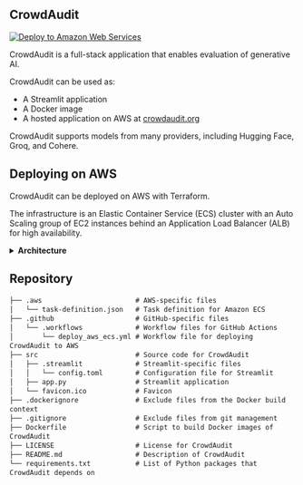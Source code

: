 ## CrowdAudit

[![Deploy to Amazon Web Services](https://github.com/Tiger-Du/CrowdAudit/actions/workflows/deploy_aws_ecs.yml/badge.svg)](https://github.com/Tiger-Du/CrowdAudit/actions/workflows/deploy_aws_ecs.yml)

CrowdAudit is a full-stack application that enables evaluation of generative AI.

CrowdAudit can be used as:

- A Streamlit application
- A Docker image
- A hosted application on AWS at [crowdaudit.org](https://crowdaudit.org)

CrowdAudit supports models from many providers, including Hugging Face, Groq, and Cohere.

## Deploying on AWS

CrowdAudit can be deployed on AWS with Terraform.

The infrastructure is an Elastic Container Service (ECS) cluster with an Auto Scaling group of EC2 instances behind an Application Load Balancer (ALB) for high availability.

<details><summary><b>Architecture</b></summary>
<img src=diagram.png>
</details>

## Repository

```code
├── .aws                       # AWS-specific files
│   └── task-definition.json   # Task definition for Amazon ECS
├── .github                    # GitHub-specific files
│   └── .workflows             # Workflow files for GitHub Actions
│       └── deploy_aws_ecs.yml # Workflow file for deploying CrowdAudit to AWS
├── src                        # Source code for CrowdAudit
│   ├── .streamlit             # Streamlit-specific files
│   │   └── config.toml        # Configuration file for Streamlit
│   ├── app.py                 # Streamlit application
│   └── favicon.ico            # Favicon
├── .dockerignore              # Exclude files from the Docker build context
├── .gitignore                 # Exclude files from git management
├── Dockerfile                 # Script to build Docker images of CrowdAudit
├── LICENSE                    # License for CrowdAudit
├── README.md                  # Description of CrowdAudit
└── requirements.txt           # List of Python packages that CrowdAudit depends on
```
